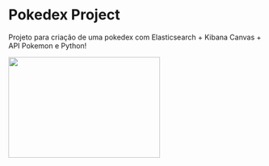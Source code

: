 # Pokedex Project

Projeto para criação de uma pokedex com Elasticsearch + Kibana Canvas + API Pokemon e Python!

<img src="https://user-images.githubusercontent.com/25181262/87576055-3177e300-c6a7-11ea-979a-705d04220f43.png" width=300px height=200px>
